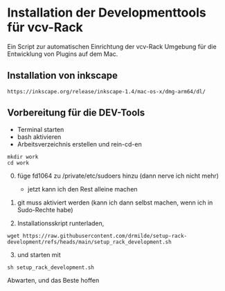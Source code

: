 # Installation der Developmenttools für vcv-Rack

Ein Script zur automatischen Einrichtung der vcv-Rack Umgebung für die Entwicklung von Plugins auf dem Mac. 

## Installation von inkscape

~~~
https://inkscape.org/release/inkscape-1.4/mac-os-x/dmg-arm64/dl/
~~~

## Vorbereitung für die DEV-Tools

- Terminal starten
-  bash aktivieren
-  Arbeitsverzeichnis erstellen und rein-cd-en

~~~
mkdir work
cd work
~~~

0) füge fd1064 zu /private/etc/sudoers hinzu (dann nerve ich nicht mehr)

   - jetzt kann ich den Rest alleine machen

1) git muss aktiviert werden (kann ich dann selbst machen, wenn ich in Sudo-Rechte habe)

2) Installationsskript runterladen,

~~~
wget https://raw.githubusercontent.com/drmilde/setup-rack-development/refs/heads/main/setup_rack_development.sh
~~~

3) und starten mit

~~~
sh setup_rack_development.sh
~~~

Abwarten, und das Beste hoffen

